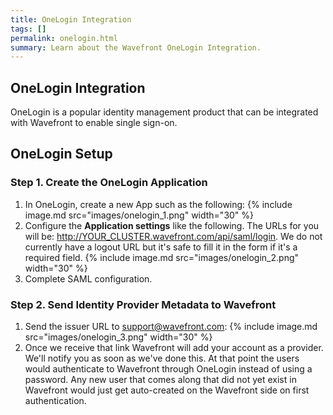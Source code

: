 ```yaml
---
title: OneLogin Integration
tags: []
permalink: onelogin.html
summary: Learn about the Wavefront OneLogin Integration.
---
```

## OneLogin Integration

OneLogin is a popular identity management product that can be integrated with Wavefront to enable single sign-on.
## OneLogin Setup

### Step 1. Create the OneLogin Application

1. In OneLogin, create a new App such as the following:
{% include image.md src="images/onelogin_1.png" width="30" %}
1. Configure the **Application settings** like the following. The URLs for you will be: http://YOUR_CLUSTER.wavefront.com/api/saml/login. We do not currently have a logout URL but it's safe to fill it in the form if it's a required field.
{% include image.md src="images/onelogin_2.png" width="30" %}
1. Complete SAML configuration.

### Step 2. Send Identity Provider Metadata to Wavefront

1. Send the issuer URL to [support@wavefront.com](mailto:support@wavefront.com):
{% include image.md src="images/onelogin_3.png" width="30" %} 
1. Once we receive that link Wavefront will add your account as a provider. We'll notify you as soon as we've done this. At that point the users would authenticate to Wavefront through OneLogin instead of using a password. Any new user that comes along that did not yet exist in Wavefront would just get auto-created on the Wavefront side on first authentication.
